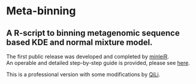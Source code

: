 # Meta-binning
## A R-script to binning metagenomic sequence based KDE and normal mixture model.<br>

The first public release was developed and completed by [minleiR](https://github.com/mingleiR).<br>
An operable and detailed step-by-step guide is provided, please see [here](http://mingleir.github.io/meta-binning/?from=singlemessage&isappinstalled=0). <br>

This is a professional version with some modifications by [QiLi](https://github.com/qi-lee).<br>

